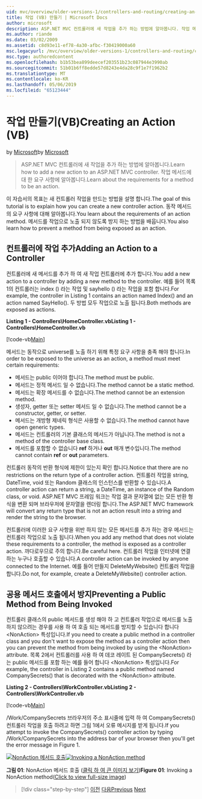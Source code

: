 ```yaml
---
uid: mvc/overview/older-versions-1/controllers-and-routing/creating-an-action-vb
title: 작업 (VB) 만들기 | Microsoft Docs
author: microsoft
description: ASP.NET MVC 컨트롤러에 새 작업을 추가 하는 방법에 알아봅니다. 작업 메서드에 대 한 요구 사항에 알아봅니다.
ms.author: riande
ms.date: 03/02/2009
ms.assetid: c8d93e11-ef78-4a30-afbc-f30419000a60
msc.legacyurl: /mvc/overview/older-versions-1/controllers-and-routing/creating-an-action-vb
msc.type: authoredcontent
ms.openlocfilehash: b1b53bea899deecef203551b23c087944e3990ab
ms.sourcegitcommit: 51b01b6ff8edde57d8243e4da28c9f1e7f1962b2
ms.translationtype: MT
ms.contentlocale: ko-KR
ms.lasthandoff: 05/06/2019
ms.locfileid: "65123444"
---
```

# <a name="creating-an-action-vb"></a><span data-ttu-id="fa53e-104">작업 만들기(VB)</span><span class="sxs-lookup"><span data-stu-id="fa53e-104">Creating an Action (VB)</span></span>

<span data-ttu-id="fa53e-105">by [Microsoft](https://github.com/microsoft)</span><span class="sxs-lookup"><span data-stu-id="fa53e-105">by [Microsoft](https://github.com/microsoft)</span></span>

> <span data-ttu-id="fa53e-106">ASP.NET MVC 컨트롤러에 새 작업을 추가 하는 방법에 알아봅니다.</span><span class="sxs-lookup"><span data-stu-id="fa53e-106">Learn how to add a new action to an ASP.NET MVC controller.</span></span> <span data-ttu-id="fa53e-107">작업 메서드에 대 한 요구 사항에 알아봅니다.</span><span class="sxs-lookup"><span data-stu-id="fa53e-107">Learn about the requirements for a method to be an action.</span></span>

<span data-ttu-id="fa53e-108">이 자습서의 목표는 새 컨트롤러 작업을 만드는 방법을 설명 합니다.</span><span class="sxs-lookup"><span data-stu-id="fa53e-108">The goal of this tutorial is to explain how you can create a new controller action.</span></span> <span data-ttu-id="fa53e-109">동작 메서드의 요구 사항에 대해 알아봅니다.</span><span class="sxs-lookup"><span data-stu-id="fa53e-109">You learn about the requirements of an action method.</span></span> <span data-ttu-id="fa53e-110">메서드를 작업으로 노출 되지 않도록 방지 하는 방법을 배웁니다.</span><span class="sxs-lookup"><span data-stu-id="fa53e-110">You also learn how to prevent a method from being exposed as an action.</span></span>

## <a name="adding-an-action-to-a-controller"></a><span data-ttu-id="fa53e-111">컨트롤러에 작업 추가</span><span class="sxs-lookup"><span data-stu-id="fa53e-111">Adding an Action to a Controller</span></span>

<span data-ttu-id="fa53e-112">컨트롤러에 새 메서드를 추가 하 여 새 작업 컨트롤러에 추가 합니다.</span><span class="sxs-lookup"><span data-stu-id="fa53e-112">You add a new action to a controller by adding a new method to the controller.</span></span> <span data-ttu-id="fa53e-113">예를 들어 목록 1의 컨트롤러는 index () 라는 작업 및 sayhello () 라는 작업을 포함 합니다.</span><span class="sxs-lookup"><span data-stu-id="fa53e-113">For example, the controller in Listing 1 contains an action named Index() and an action named SayHello().</span></span> <span data-ttu-id="fa53e-114">두 방법 모두 작업으로 노출 됩니다.</span><span class="sxs-lookup"><span data-stu-id="fa53e-114">Both methods are exposed as actions.</span></span>

<span data-ttu-id="fa53e-115">**Listing 1 - Controllers\HomeController.vb**</span><span class="sxs-lookup"><span data-stu-id="fa53e-115">**Listing 1 - Controllers\HomeController.vb**</span></span>

[!code-vb[Main](creating-an-action-vb/samples/sample1.vb)]

<span data-ttu-id="fa53e-116">메서드는 동작으로 universe를 노출 하기 위해 특정 요구 사항을 충족 해야 합니다.</span><span class="sxs-lookup"><span data-stu-id="fa53e-116">In order to be exposed to the universe as an action, a method must meet certain requirements:</span></span>

- <span data-ttu-id="fa53e-117">메서드는 public 이어야 합니다.</span><span class="sxs-lookup"><span data-stu-id="fa53e-117">The method must be public.</span></span>
- <span data-ttu-id="fa53e-118">메서드는 정적 메서드 일 수 없습니다.</span><span class="sxs-lookup"><span data-stu-id="fa53e-118">The method cannot be a static method.</span></span>
- <span data-ttu-id="fa53e-119">메서드는 확장 메서드를 수 없습니다.</span><span class="sxs-lookup"><span data-stu-id="fa53e-119">The method cannot be an extension method.</span></span>
- <span data-ttu-id="fa53e-120">생성자, getter 또는 setter 메서드 일 수 없습니다.</span><span class="sxs-lookup"><span data-stu-id="fa53e-120">The method cannot be a constructor, getter, or setter.</span></span>
- <span data-ttu-id="fa53e-121">메서드는 개방형 제네릭 형식은 사용할 수 없습니다.</span><span class="sxs-lookup"><span data-stu-id="fa53e-121">The method cannot have open generic types.</span></span>
- <span data-ttu-id="fa53e-122">메서드는 컨트롤러의 기본 클래스의 메서드가 아닙니다.</span><span class="sxs-lookup"><span data-stu-id="fa53e-122">The method is not a method of the controller base class.</span></span>
- <span data-ttu-id="fa53e-123">메서드를 포함할 수 없습니다 **ref** 하거나 **out** 매개 변수입니다.</span><span class="sxs-lookup"><span data-stu-id="fa53e-123">The method cannot contain **ref** or **out** parameters.</span></span>

<span data-ttu-id="fa53e-124">컨트롤러 동작의 반환 형식에 제한이 있는지 확인 합니다.</span><span class="sxs-lookup"><span data-stu-id="fa53e-124">Notice that there are no restrictions on the return type of a controller action.</span></span> <span data-ttu-id="fa53e-125">컨트롤러 작업을 string, DateTime, void 또는 Random 클래스의 인스턴스를 반환할 수 있습니다.</span><span class="sxs-lookup"><span data-stu-id="fa53e-125">A controller action can return a string, a DateTime, an instance of the Random class, or void.</span></span> <span data-ttu-id="fa53e-126">ASP.NET MVC 프레임 워크는 작업 결과 문자열에 없는 모든 반환 형식을 변환 되며 브라우저에 문자열을 렌더링 합니다.</span><span class="sxs-lookup"><span data-stu-id="fa53e-126">The ASP.NET MVC framework will convert any return type that is not an action result into a string and render the string to the browser.</span></span>

<span data-ttu-id="fa53e-127">컨트롤러에 이러한 요구 사항을 위반 하지 않는 모든 메서드를 추가 하는 경우 메서드는 컨트롤러 작업으로 노출 됩니다.</span><span class="sxs-lookup"><span data-stu-id="fa53e-127">When you add any method that does not violate these requirements to a controller, the method is exposed as a controller action.</span></span> <span data-ttu-id="fa53e-128">까다로우므로 주의 합니다.</span><span class="sxs-lookup"><span data-stu-id="fa53e-128">Be careful here.</span></span> <span data-ttu-id="fa53e-129">컨트롤러 작업을 인터넷에 연결 하는 누구나 호출할 수 있습니다.</span><span class="sxs-lookup"><span data-stu-id="fa53e-129">A controller action can be invoked by anyone connected to the Internet.</span></span> <span data-ttu-id="fa53e-130">예를 들어 만들지 DeleteMyWebsite() 컨트롤러 작업을 합니다.</span><span class="sxs-lookup"><span data-stu-id="fa53e-130">Do not, for example, create a DeleteMyWebsite() controller action.</span></span>

## <a name="preventing-a-public-method-from-being-invoked"></a><span data-ttu-id="fa53e-131">공용 메서드 호출에서 방지</span><span class="sxs-lookup"><span data-stu-id="fa53e-131">Preventing a Public Method from Being Invoked</span></span>

<span data-ttu-id="fa53e-132">컨트롤러 클래스의 public 메서드를 생성 해야 하 고 컨트롤러 작업으로 메서드를 노출 하지 않으려는 경우를 사용 하 여 호출 되는 메서드를 방지할 수 있습니다 합니다 &lt;NonAction&gt; 특성입니다.</span><span class="sxs-lookup"><span data-stu-id="fa53e-132">If you need to create a public method in a controller class and you don't want to expose the method as a controller action then you can prevent the method from being invoked by using the &lt;NonAction&gt; attribute.</span></span> <span data-ttu-id="fa53e-133">목록 2에서 컨트롤러를 사용 하 여 데코 레이트 된 CompanySecrets() 라는 public 메서드를 포함 하는 예를 들어 합니다 &lt;NonAction&gt; 특성입니다.</span><span class="sxs-lookup"><span data-stu-id="fa53e-133">For example, the controller in Listing 2 contains a public method named CompanySecrets() that is decorated with the &lt;NonAction&gt; attribute.</span></span>

<span data-ttu-id="fa53e-134">**Listing 2 - Controllers\WorkController.vb**</span><span class="sxs-lookup"><span data-stu-id="fa53e-134">**Listing 2 - Controllers\WorkController.vb**</span></span>

[!code-vb[Main](creating-an-action-vb/samples/sample2.vb)]

<span data-ttu-id="fa53e-135">/Work/CompanySecrets 브라우저의 주소 표시줄에 입력 하 여 CompanySecrets() 컨트롤러 작업을 호출 하려고 하면 그림 1에서 오류 메시지를 받게 됩니다.</span><span class="sxs-lookup"><span data-stu-id="fa53e-135">If you attempt to invoke the CompanySecrets() controller action by typing /Work/CompanySecrets into the address bar of your browser then you'll get the error message in Figure 1.</span></span>

<span data-ttu-id="fa53e-136">[![NonAction 메서드 호출](creating-an-action-vb/_static/image1.jpg)](creating-an-action-vb/_static/image1.png)</span><span class="sxs-lookup"><span data-stu-id="fa53e-136">[![Invoking a NonAction method](creating-an-action-vb/_static/image1.jpg)](creating-an-action-vb/_static/image1.png)</span></span>

<span data-ttu-id="fa53e-137">**그림 01**: NonAction 메서드 호출 ([클릭 하 여 큰 이미지 보기](creating-an-action-vb/_static/image2.png))</span><span class="sxs-lookup"><span data-stu-id="fa53e-137">**Figure 01**: Invoking a NonAction method([Click to view full-size image](creating-an-action-vb/_static/image2.png))</span></span>

> [!div class="step-by-step"]
> <span data-ttu-id="fa53e-138">[이전](creating-a-controller-vb.md)
> [다음](aspnet-mvc-controllers-overview-cs.md)</span><span class="sxs-lookup"><span data-stu-id="fa53e-138">[Previous](creating-a-controller-vb.md)
[Next](aspnet-mvc-controllers-overview-cs.md)</span></span>
